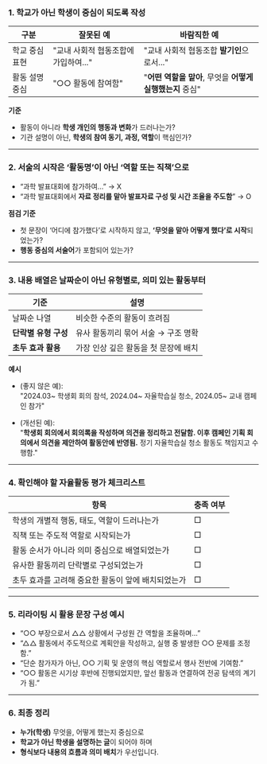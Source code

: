 ### 1. 학교가 아닌 학생이 중심이 되도록 작성

| 구분 | 잘못된 예 | 바람직한 예 |
|------|-----------|--------------|
| 학교 중심 표현 | "교내 사회적 협동조합에 가입하여..." | "교내 사회적 협동조합 **발기인**으로서..." |
| 활동 설명 중심 | "○○ 활동에 참여함" | "**어떤 역할을 맡아**, 무엇을 **어떻게 실행했는지** 중심" |

**기준**  
- 활동이 아니라 **학생 개인의 행동과 변화**가 드러나는가?
- 기관 설명이 아닌, **학생의 참여 동기, 과정, 역할**이 핵심인가?

---

### 2. 서술의 시작은 ‘활동명’이 아닌 ‘역할 또는 직책’으로

- “과학 발표대회에 참가하여…” → X  
- “과학 발표대회에서 **자료 정리를 맡아 발표자료 구성 및 시간 조율을 주도함**” → O

**점검 기준**  
- 첫 문장이 ‘어디에 참가했다’로 시작하지 않고, **‘무엇을 맡아 어떻게 했다’로 시작**되었는가?
- **행동 중심의 서술어**가 포함되어 있는가?

---

### 3. 내용 배열은 날짜순이 아닌 유형별로, 의미 있는 활동부터

| 기준 | 설명 |
|------|------|
| 날짜순 나열 | 비슷한 수준의 활동이 흐려짐 |
| **단락별 유형 구성** | 유사 활동끼리 묶어 서술 → 구조 명확 |
| **초두 효과 활용** | 가장 인상 깊은 활동을 첫 문장에 배치 |

**예시**  
- (좋지 않은 예):  
  "2024.03~ 학생회 회의 참석, 2024.04~ 자율학습실 청소, 2024.05~ 교내 캠페인 참가"

- (개선된 예):  
  "**학생회 회의에서 회의록을 작성하며 의견을 정리하고 전달함. 이후 캠페인 기획 회의에서 의견을 제안하여 활동안에 반영됨.** 정기 자율학습실 청소 활동도 책임지고 수행함."

---

### 4. 확인해야 할 자율활동 평가 체크리스트

| 항목 | 충족 여부 |
|------|------------|
| 학생의 개별적 행동, 태도, 역할이 드러나는가 | □ |
| 직책 또는 주도적 역할로 시작되는가 | □ |
| 활동 순서가 아니라 의미 중심으로 배열되었는가 | □ |
| 유사한 활동끼리 단락별로 구성되었는가 | □ |
| 초두 효과를 고려해 중요한 활동이 앞에 배치되었는가 | □ |

---

### 5. 리라이팅 시 활용 문장 구성 예시

- “○○ 부장으로서 △△ 상황에서 구성원 간 역할을 조율하며...”
- “△△ 활동에서 주도적으로 계획안을 작성하고, 실행 중 발생한 ○○ 문제를 조정함.”
- “단순 참가자가 아닌, ○○ 기획 및 운영의 핵심 역할로서 행사 전반에 기여함.”
- “○○ 활동은 시기상 후반에 진행되었지만, 앞선 활동과 연결하여 전공 탐색의 계기가 됨.”

---

### 6. 최종 정리

- **누가(학생)** 무엇을, 어떻게 했는지 중심으로  
- **학교가 아닌 학생을 설명하는 글**이 되어야 하며  
- **형식보다 내용의 흐름과 의미 배치**가 우선입니다.
